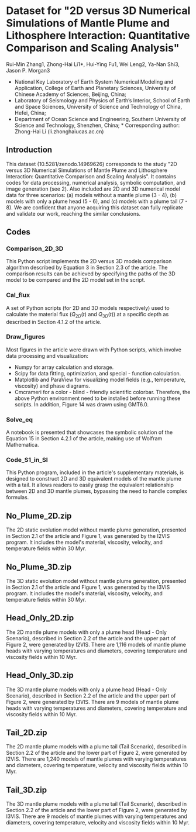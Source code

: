 # Dataset for "2D versus 3D Numerical Simulations of Mantle Plume and Lithosphere Interaction: Quantitative Comparison and Scaling Analysis"

 Rui-Min Zhang1, Zhong-Hai Li1\*, Hui-Ying Fu1, Wei Leng2, Ya-Nan Shi3, Jason P. Morgan3 

* National Key Laboratory of Earth System Numerical Modeling and Application, College of Earth and Planetary Sciences, University of Chinese Academy of Sciences, Beijing, China;
* Laboratory of Seismology and Physics of Earth’s Interior, School of Earth and Space Sciences, University of Science and Technology of China, Hefei, China;
* Department of Ocean Science and Engineering, Southern University of Science and Technology, Shenzhen, China;
\* Corresponding author: Zhong-Hai Li (li.zhonghai<at>ucas.ac.cn)
 
## Introduction
This dataset (10.5281/zenodo.14969626) corresponds to the study "2D versus 3D Numerical Simulations of Mantle Plume and Lithosphere Interaction: Quantitative Comparison and Scaling Analysis". It contains codes for data processing, numerical analysis, symbolic computation, and image generation (see 2). Also included are 2D and 3D numerical model data for three scenarios: (a) models without a mantle plume (3 - 4), (b) models with only a plume head (5 - 6), and (c) models with a plume tail (7 - 8). We are confident that anyone acquiring this dataset can fully replicate and validate our work, reaching the similar conclusions. 

## Codes
### Comparison_2D_3D
This Python script implements the 2D versus 3D models comparison algorithm described by Equation 3 in Section 2.3 of the article. The comparison results can be achieved by specifying the paths of the 3D model to be compared and the 2D model set in the script.

### Cal_flux
A set of Python scripts (for 2D and 3D models respectively) used to calculate the material flux ($Q_{2D}\left(t\right)$ and $Q_{3D}\left(t\right)$) at a specific depth as described in Section 4.1.2 of the article. 

### Draw_figures
Most figures in the article were drawn with Python scripts, which involve data processing and visualization:
* Numpy for array calculation and storage.
* Scipy for data fitting, optimization, and special - function calculation. 
* Matplotlib and ParaView for visualizing model fields (e.g., temperature, viscosity) and phase diagrams. 
* Cmcrameri for a color - blind - friendly scientific colorbar.
Therefore, the above Python environment need to be installed before running these scripts. In addition, Figure 14 was drawn using GMT6.0.

### Solve_eq 
A notebook is presented that showcases the symbolic solution of the Equation 15 in Section 4.2.1 of the article, making use of Wolfram Mathematica. 

### Code_S1_in_SI
This Python program, included in the article's supplementary materials, is designed to construct 2D and 3D equivalent models of the mantle plume with a tail. It allows readers to easily grasp the equivalent relationship between 2D and 3D mantle plumes, bypassing the need to handle complex formulas. 

## No_Plume_2D.zip
The 2D static evolution model without mantle plume generation, presented in Section 2.1 of the article and Figure 1, was generated by the I2VIS program. It includes the model's material, viscosity, velocity, and temperature fields within 30 Myr.

## No_Plume_3D.zip
The 3D static evolution model without mantle plume generation, presented in Section 2.1 of the article and Figure 1, was generated by the I3VIS program. It includes the model's material, viscosity, velocity, and temperature fields within 30 Myr.

## Head_Only_2D.zip
The 2D mantle plume models with only a plume head (Head - Only Scenario), described in Section 2.2 of the article and the upper part of Figure 2, were generated by I2VIS. There are 1,116 models of mantle plume heads with varying temperatures and diameters, covering temperature and viscosity fields within 10 Myr.

## Head_Only_3D.zip
The 3D mantle plume models with only a plume head (Head - Only Scenario), described in Section 2.2 of the article and the upper part of Figure 2, were generated by I3VIS. There are 9 models of mantle plume heads with varying temperatures and diameters, covering temperature and viscosity fields within 10 Myr.

## Tail_2D.zip
The 2D mantle plume models with a plume tail (Tail Scenario), described in Section 2.2 of the article and the lower part of Figure 2, were generated by I2VIS. There are 1,240 models of mantle plumes with varying temperatures and diameters, covering temperature, velocity and viscosity fields within 10 Myr.

## Tail_3D.zip
The 3D mantle plume models with a plume tail (Tail Scenario), described in Section 2.2 of the article and the lower part of Figure 2, were generated by I3VIS. There are 9 models of mantle plumes with varying temperatures and diameters, covering temperature, velocity and viscosity fields within 10 Myr. 
